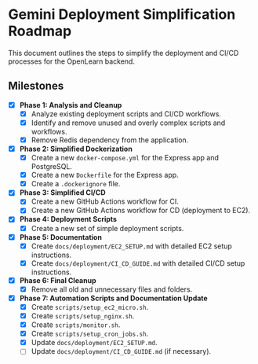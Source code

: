 # Gemini Deployment Simplification Roadmap

This document outlines the steps to simplify the deployment and CI/CD processes for the OpenLearn backend.

## Milestones

- [x] **Phase 1: Analysis and Cleanup**
    - [x] Analyze existing deployment scripts and CI/CD workflows.
    - [x] Identify and remove unused and overly complex scripts and workflows.
    - [x] Remove Redis dependency from the application.

- [x] **Phase 2: Simplified Dockerization**
    - [x] Create a new `docker-compose.yml` for the Express app and PostgreSQL.
    - [x] Create a new `Dockerfile` for the Express app.
    - [x] Create a `.dockerignore` file.

- [x] **Phase 3: Simplified CI/CD**
    - [x] Create a new GitHub Actions workflow for CI.
    - [x] Create a new GitHub Actions workflow for CD (deployment to EC2).

- [x] **Phase 4: Deployment Scripts**
    - [x] Create a new set of simple deployment scripts.

- [x] **Phase 5: Documentation**
    - [x] Create `docs/deployment/EC2_SETUP.md` with detailed EC2 setup instructions.
    - [x] Create `docs/deployment/CI_CD_GUIDE.md` with detailed CI/CD setup instructions.

- [x] **Phase 6: Final Cleanup**
    - [x] Remove all old and unnecessary files and folders.

- [x] **Phase 7: Automation Scripts and Documentation Update**
    - [x] Create `scripts/setup_ec2_micro.sh`.
    - [x] Create `scripts/setup_nginx.sh`.
    - [x] Create `scripts/monitor.sh`.
    - [x] Create `scripts/setup_cron_jobs.sh`.
    - [x] Update `docs/deployment/EC2_SETUP.md`.
    - [ ] Update `docs/deployment/CI_CD_GUIDE.md` (if necessary).